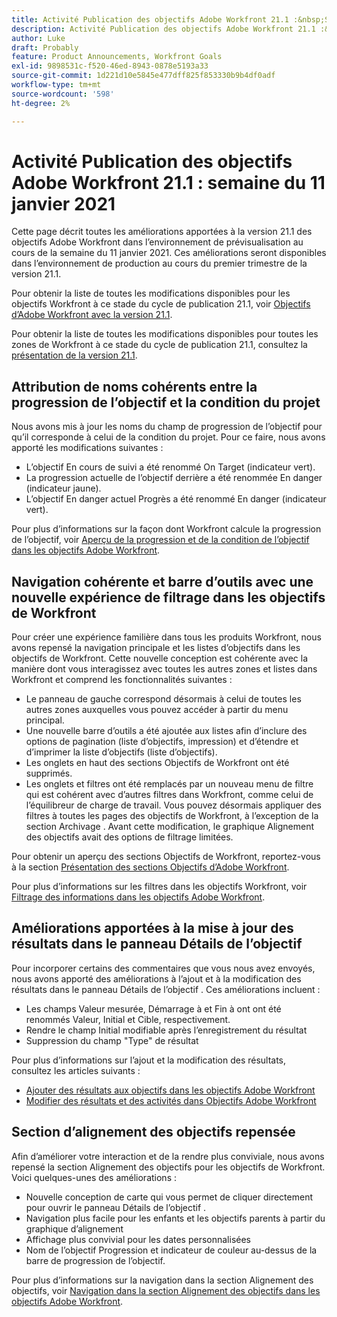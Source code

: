 ```yaml
---
title: Activité Publication des objectifs Adobe Workfront 21.1 :&nbsp;Semaine du 11 janvier 2021
description: Activité Publication des objectifs Adobe Workfront 21.1 :&nbsp;Semaine du 11 janvier 2021
author: Luke
draft: Probably
feature: Product Announcements, Workfront Goals
exl-id: 9898531c-f520-46ed-8943-0878e5193a33
source-git-commit: 1d221d10e5845e477dff825f853330b9b4df0adf
workflow-type: tm+mt
source-wordcount: '598'
ht-degree: 2%

---
```


# Activité Publication des objectifs Adobe Workfront 21.1 : semaine du 11 janvier 2021

Cette page décrit toutes les améliorations apportées à la version 21.1 des objectifs Adobe Workfront dans l’environnement de prévisualisation au cours de la semaine du 11 janvier 2021. Ces améliorations seront disponibles dans l’environnement de production au cours du premier trimestre de la version 21.1.

Pour obtenir la liste de toutes les modifications disponibles pour les objectifs Workfront à ce stade du cycle de publication 21.1, voir [Objectifs d’Adobe Workfront avec la version 21.1](../../../../product-announcements/product-releases/goals-release-activity/goals-release-21-1.md).

Pour obtenir la liste de toutes les modifications disponibles pour toutes les zones de Workfront à ce stade du cycle de publication 21.1, consultez la [présentation de la version 21.1](../../../../product-announcements/product-releases/21.1-release-activity/21-1-release-overview.md).

## Attribution de noms cohérents entre la progression de l’objectif et la condition du projet

Nous avons mis à jour les noms du champ de progression de l’objectif pour qu’il corresponde à celui de la condition du projet. Pour ce faire, nous avons apporté les modifications suivantes :

* L’objectif En cours de suivi a été renommé On Target (indicateur vert).
* La progression actuelle de l’objectif derrière a été renommée En danger (indicateur jaune).
* L’objectif En danger actuel Progrès a été renommé En danger (indicateur vert).

Pour plus d’informations sur la façon dont Workfront calcule la progression de l’objectif, voir [Aperçu de la progression et de la condition de l’objectif dans les objectifs Adobe Workfront](../../../../workfront-goals/goal-management/calculate-goal-progress.md).

## Navigation cohérente et barre d’outils avec une nouvelle expérience de filtrage dans les objectifs de Workfront

Pour créer une expérience familière dans tous les produits Workfront, nous avons repensé la navigation principale et les listes d’objectifs dans les objectifs de Workfront. Cette nouvelle conception est cohérente avec la manière dont vous interagissez avec toutes les autres zones et listes dans Workfront et comprend les fonctionnalités suivantes :

* Le panneau de gauche correspond désormais à celui de toutes les autres zones auxquelles vous pouvez accéder à partir du menu principal.
* Une nouvelle barre d’outils a été ajoutée aux listes afin d’inclure des options de pagination (liste d’objectifs, impression) et d’étendre et d’imprimer la liste d’objectifs (liste d’objectifs).
* Les onglets en haut des sections Objectifs de Workfront ont été supprimés.
* Les onglets et filtres ont été remplacés par un nouveau menu de filtre qui est cohérent avec d’autres filtres dans Workfront, comme celui de l’équilibreur de charge de travail. Vous pouvez désormais appliquer des filtres à toutes les pages des objectifs de Workfront, à l’exception de la section Archivage . Avant cette modification, le graphique Alignement des objectifs avait des options de filtrage limitées.

Pour obtenir un aperçu des sections Objectifs de Workfront, reportez-vous à la section [Présentation des sections Objectifs d’Adobe Workfront](../../../../workfront-goals/goal-review-and-workfront-goals-sections/overview-of-wf-goals-sections.md).

Pour plus d’informations sur les filtres dans les objectifs Workfront, voir [Filtrage des informations dans les objectifs Adobe Workfront](../../../../workfront-goals/goal-management/filter-information-wf-goals.md).

## Améliorations apportées à la mise à jour des résultats dans le panneau Détails de l’objectif

Pour incorporer certains des commentaires que vous nous avez envoyés, nous avons apporté des améliorations à l’ajout et à la modification des résultats dans le panneau Détails de l’objectif . Ces améliorations incluent :

* Les champs Valeur mesurée, Démarrage à et Fin à ont ont été renommés Valeur, Initial et Cible, respectivement.
* Rendre le champ Initial modifiable après l’enregistrement du résultat
* Suppression du champ &quot;Type&quot; de résultat

Pour plus d’informations sur l’ajout et la modification des résultats, consultez les articles suivants :

* [Ajouter des résultats aux objectifs dans les objectifs Adobe Workfront](../../../../workfront-goals/results-and-activities/add-results-to-goals.md)
* [Modifier des résultats et des activités dans Objectifs Adobe Workfront](../../../../workfront-goals/results-and-activities/edit-results-and-activities.md)

## Section d’alignement des objectifs repensée

Afin d’améliorer votre interaction et de la rendre plus conviviale, nous avons repensé la section Alignement des objectifs pour les objectifs de Workfront. Voici quelques-unes des améliorations :

* Nouvelle conception de carte qui vous permet de cliquer directement pour ouvrir le panneau Détails de l’objectif .
* Navigation plus facile pour les enfants et les objectifs parents à partir du graphique d’alignement
* Affichage plus convivial pour les dates personnalisées
* Nom de l’objectif Progression et indicateur de couleur au-dessus de la barre de progression de l’objectif.

Pour plus d’informations sur la navigation dans la section Alignement des objectifs, voir [Navigation dans la section Alignement des objectifs dans les objectifs Adobe Workfront](../../../../workfront-goals/goal-alignment/navigate-goal-alignment-chart.md).

